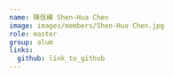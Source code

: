 ```yaml
---
name: 陳信樺 Shen-Hua Chen 
image: images/members/Shen-Hua Chen.jpg 
role: master
group: alum
links:
  github: link_to_github 
---
```

